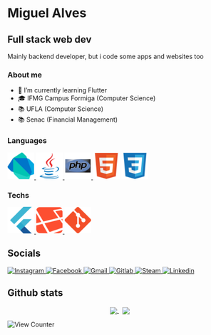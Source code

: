 # Miguel Alves
## Full stack web dev

<p>Mainly backend developer, but i code some apps and websites too</p>

### About me

- 🌱 I’m currently learning Flutter
- 🎓 IFMG Campus Formiga (Computer Science)
- 📚 UFLA (Computer Science)
- 📚 Senac (Financial Management)

### Languages
<p align="left"> 
    <a href="https://dart.dev/" target="_blank"> 
        <img src="https://raw.githubusercontent.com/devicons/devicon/00f02ef57fb7601fd1ddcc2fe6fe670fef3ae3e4/icons/dart/dart-original.svg" alt="Dart" width="60" height="60"/> 
    </a>
    <a href="https://www.java.com" target="_blank"> 
        <img src="https://raw.githubusercontent.com/devicons/devicon/master/icons/java/java-original.svg" alt="Java" width="60" height="60"/> 
    </a> 
    <a href="https://www.php.net/" target="_blank">
        <img src="https://raw.githubusercontent.com/devicons/devicon/00f02ef57fb7601fd1ddcc2fe6fe670fef3ae3e4/icons/php/php-original.svg" alt="Php" width="60" height="60"/> 
    </a> 
    <img src="https://raw.githubusercontent.com/devicons/devicon/00f02ef57fb7601fd1ddcc2fe6fe670fef3ae3e4/icons/html5/html5-original.svg" alt="Html" width="60" height="60"/>
    <img src="https://raw.githubusercontent.com/devicons/devicon/00f02ef57fb7601fd1ddcc2fe6fe670fef3ae3e4/icons/css3/css3-original.svg" alt="Css" width="60" height="60"/>
</p>

### Techs
<p align="left">
    <a href="https://flutter.dev/" target="_blank"> 
        <img src="https://raw.githubusercontent.com/devicons/devicon/00f02ef57fb7601fd1ddcc2fe6fe670fef3ae3e4/icons/flutter/flutter-original.svg" alt="Flutter" width="60" height="60"/> 
    </a>
    <a href="https://laravel.com/" target="_blank"> 
        <img src="https://raw.githubusercontent.com/devicons/devicon/00f02ef57fb7601fd1ddcc2fe6fe670fef3ae3e4/icons/laravel/laravel-plain.svg" alt="Laravel" width="60" height="60"/> 
    </a>
    <a href="https://git-scm.com/" target="_blank">
        <img src="https://raw.githubusercontent.com/devicons/devicon/00f02ef57fb7601fd1ddcc2fe6fe670fef3ae3e4/icons/git/git-original.svg" alt="git" width="60" height="60"/> 
    </a>
</p>

## Socials
<p align="left">
  <a href="https://www.instagram.com/mialfemo/" target="_blank">
    <img src="https://img.shields.io/badge/-Instagram-1C1C1C?style=for-the-badge&logo=Instagram&logoColor=702963&link=https://www.instagram.com/mialfemo/" alt="Instagram"/>
  </a>
  <a href="https://www.facebook.com/miguel.alvesfernandes/" target="_blank"  >
    <img src="https://img.shields.io/badge/-Facebook-1C1C1C?style=for-the-badge&logo=Facebook&logoColor=702963&link=https://www.facebook.com/miguel.alvesfernandes/" alt="Facebook"/>
  </a>
  <a href="mailto:miguelfernandesalves09@gmail.com" target="_blank" >
    <img src="https://img.shields.io/badge/-Gmail-1C1C1C?style=for-the-badge&logo=Gmail&logoColor=702963" alt="Gmail"/>
  </a>
  <a href="https://gitlab.com/wt2k" alt="Gmail">
    <img src="https://img.shields.io/badge/-Gitlab-1C1C1C?style=for-the-badge&logo=Gitlab&logoColor=702963"alt="Gitlab"/>
  </a>
  <a href="https://steamcommunity.com/id/cobrafazmiau/" alt="Gmail">
    <img src="https://img.shields.io/badge/-Steam-1C1C1C?style=for-the-badge&logo=Steam&logoColor=702963&link=https://steamcommunity.com/id/cobrafazmiau/" alt="Steam"/>
  </a>
   <a href="https://steamcommunity.com/id/cobrafazmiau/" alt="Linkedin">
    <img src="https://img.shields.io/badge/-Linkedin-1C1C1C?style=for-the-badge&logo=Linkedin&logoColor=702963&link=https://www.linkedin.com/in/miguel-alves-wt2m/" alt="Linkedin"/>
  </a>
</p>

## Github stats
<p align="center">
   <a href="https://github.com/wt2m?tab=repositories">
    <img
      align="center"
      height="150"
      src="https://github-readme-stats.vercel.app/api/top-langs/?username=wt2m&langs_count=8&layout=compact&theme=midnight-purple"
    />
  </a>
  &nbsp;
  <a href="https://github.com/wt2m?tab=repositories">
    <img
      align="center"
      height="150"
      src="https://github-readme-stats.vercel.app/api?username=wt2m&count_private=true&show_icons=true&custom_title=Github%20Status&hide=issues&theme=midnight-purple"
    />
  </a>
  
</p>
    <img src="https://komarev.com/ghpvc/?username=wt2m&style=flat-square" alt="View Counter"/>


<!--Hello there :flushed:-->
